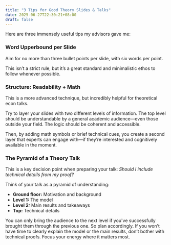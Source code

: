 ```yaml
---
title: "3 Tips for Good Theory Slides & Talks"
date: 2025-06-27T22:30:21+08:00
draft: false
---
```


Here are three immensely useful tips my advisors gave me:

### Word Upperbound per Slide

Aim for no more than three bullet points per slide, with six words per point.

This isn’t a strict rule, but it’s a great standard and minimalistic ethos to follow whenever possible.

### Structure: Readability + Math

This is a more advanced technique, but incredibly helpful for theoretical econ talks.

Try to layer your slides with two different levels of information. The top level should be understandable by a general academic audience—even those outside your field. The logic should be coherent and accessible.

Then, by adding math symbols or brief technical cues, you create a second layer that experts can engage with—if they’re interested and cognitively available in the moment.

### The Pyramid of a Theory Talk

This is a key decision point when preparing your talk: *Should I include technical details from my proof?*

Think of your talk as a pyramid of understanding:

- **Ground floor:** Motivation and background
- **Level 1:** The model
- **Level 2:** Main results and takeaways
- **Top:** Technical details

You can only bring the audience to the next level if you've successfully brought them through the previous one. So plan accordingly. If you won’t have time to clearly explain the model or the main results, don’t bother with technical proofs. Focus your energy where it matters most.
